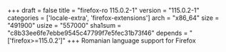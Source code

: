 +++
draft = false
title = "firefox-ro 115.0.2-1"
version = "115.0.2-1"
categories = ['locale-extra', 'firefox-extensions']
arch = "x86_64"
size = "491900"
usize = "557000"
sha1sum = "c8b33ee6fe7ebbe9545c47799f7e5fec31b73f46"
depends = "['firefox>=115.0.2']"
+++
Romanian language support for Firefox
